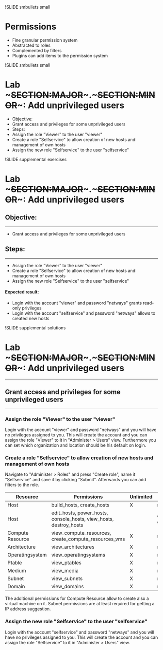 !SLIDE smbullets small
# Permissions

* Fine granular permission system
* Abstracted to roles
* Complemented by filters
* Plugins can add items to the permission system


!SLIDE smbullets small
# Lab ~~~SECTION:MAJOR~~~.~~~SECTION:MINOR~~~: Add unprivileged users

* Objective:
 * Grant access and privileges for some unprivileged users
* Steps:
 * Assign the role "Viewer" to the user "viewer"
 * Create a role "Selfservice" to allow creation of new hosts and management of own hosts
 * Assign the new role "Selfservice" to the user "selfservice"


!SLIDE supplemental exercises
# Lab ~~~SECTION:MAJOR~~~.~~~SECTION:MINOR~~~: Add unprivileged users

## Objective:

****

* Grant access and privileges for some unprivileged users

## Steps:

****

* Assign the role "Viewer" to the user "viewer"
* Create a role "Selfservice" to allow creation of new hosts and management of own hosts
* Assign the new role "Selfservice" to the user "selfservice"

#### Expected result:

* Login with the account "viewer" and password "netways" grants read-only privileges
* Login with the account "selfservice" and password "netways" allows to created new hosts


!SLIDE supplemental solutions
# Lab ~~~SECTION:MAJOR~~~.~~~SECTION:MINOR~~~: Add unprivileged users

****

## Grant access and privileges for some unprivileged users

****

### Assign the role "Viewer" to the user "viewer"

Login with the account "viewer" and password "netways" and you will have no privileges assigned to you.
This will create the account and you can assign the role "Viewer" to it in "Administer > Users" view.
Furthermore you can set which organization and location should be his default on login.

### Create a role "Selfservice" to allow creation of new hosts and management of own hosts

Navigate to "Administer > Roles" and press "Create role", name it "Selfservice" and save it by clicking "Submit".
Afterwards you can add filters to the role.

Resource         | Permissions                                                       | Unlimited | Search
-----------------|-------------------------------------------------------------------|-----------|----------------------
Host             | build_hosts, create_hosts                                         |     X     | none
Host             | edit_hosts, power_hosts, console_hosts, view_hosts, destroy_hosts |           | owner = current_user
Compute Resource | view_compute_resources, create_compute_resources_vms              |     X     | none
Architecture     | view_architectures                                                |     X     | none
Operatingsystem  | view_operatingsystems                                             |     X     | none
Ptable           | view_ptables                                                      |     X     | none
Medium           | view_media                                                        |     X     | none
Subnet           | view_subnets                                                      |     X     | none
Domain           | view_domains                                                      |     X     | none

The additional permissions for Compute Resource allow to create also a virtual machine on it. 
Subnet permissions are at least required for getting a IP address suggestion.

### Assign the new role "Selfservice" to the user "selfservice"

Login with the account "selfservice" and password "netways" and you will have no privileges assigned to you.
This will create the account and you can assign the role "Selfservice" to it in "Administer > Users" view.
